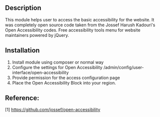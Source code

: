 Description
-----------
This module helps user to access the basic accessibility for the website. It was completely open source code taken from the Jossef Harush Kadouri's Open Accessibility codes. Free accessibility tools menu for website maintainers powered by jQuery.

Installation
------------
1. Install module using composer or normal way
2. Configure the settings for Open Accessibility
  /admin/config/user-interface/open-accessibility
3. Provide permission for the access configuration page
4. Place the Open Accessibility Block into your region.

Reference:
---------
[1] https://github.com/jossef/open-accessibility